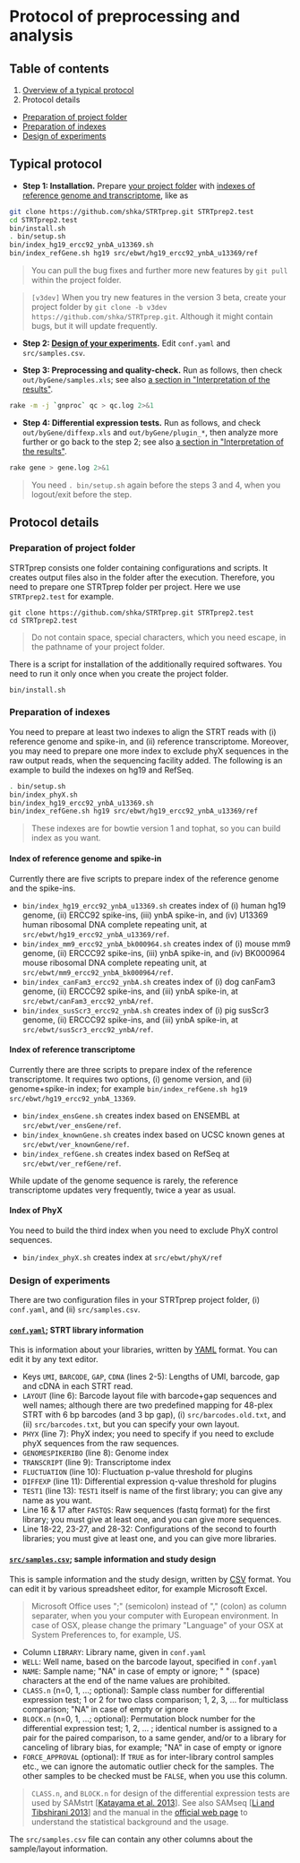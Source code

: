 # Protocol of preprocessing and analysis

## Table of contents

1. [Overview of a typical protocol](#typical-protocol)
2. Protocol details
  - [Preparation of project folder](#preparation-of-project-folder)
  - [Preparation of indexes](#preparation-of-indexes)
  - [Design of experiments](#design-of-experiments)

## Typical protocol

- **Step 1: Installation.** Prepare [your project folder](#preparation-of-project-folder) with [indexes of reference genome and transcriptome](#preparation-of-indexes), like as
```bash
git clone https://github.com/shka/STRTprep.git STRTprep2.test
cd STRTprep2.test
bin/install.sh
. bin/setup.sh
bin/index_hg19_ercc92_ynbA_u13369.sh
bin/index_refGene.sh hg19 src/ebwt/hg19_ercc92_ynbA_u13369/ref
```

> You can pull the bug fixes and further more new features by `git pull` within the project folder.

> `[v3dev]` When you try new features in the version 3 beta, create your project folder by `git clone -b v3dev https://github.com/shka/STRTprep.git`. Although it might contain bugs, but it will update frequently.

- **Step 2: [Design of your experiments](#design-of-experiments).** Edit `conf.yaml` and `src/samples.csv`.

- **Step 3: Preprocessing and quality-check.** Run as follows, then check `out/byGene/samples.xls`; see also [a section in "Interpretation of the results"](result.md#quality-check).
```bash
rake -m -j `gnproc` qc > qc.log 2>&1
```
- **Step 4: Differential expression tests.** Run as follows, and check `out/byGene/diffexp.xls` and `out/byGene/plugin_*`, then analyze more further or go back to the step 2; see also [a section in "Interpretation of the results"](result.md#differential-expression-tests).
```bash
rake gene > gene.log 2>&1
```

> You need `. bin/setup.sh` again before the steps 3 and 4, when you logout/exit before the step.

## Protocol details

### Preparation of project folder

STRTprep consists one folder containing configurations and scripts. It creates output files also in the folder after the execution. Therefore, you need to prepare one STRTprep folder per project. Here we use `STRTprep2.test` for example.

```
git clone https://github.com/shka/STRTprep.git STRTprep2.test
cd STRTprep2.test
```

> Do not contain space, special characters, which you need escape, in the pathname of your project folder.

There is a script for installation of the additionally required softwares. You need to run it only once when you create the project folder.

```
bin/install.sh
```

### Preparation of indexes

You need to prepare at least two indexes to align the STRT reads with (i) reference genome and spike-in, and (ii) reference transcriptome. Moreover, you may need to prepare one more index to exclude phyX sequences in the raw output reads, when the sequencing facility added. The following is an example to build the indexes on hg19 and RefSeq.

```bash
. bin/setup.sh
bin/index_phyX.sh
bin/index_hg19_ercc92_ynbA_u13369.sh
bin/index_refGene.sh hg19 src/ebwt/hg19_ercc92_ynbA_u13369/ref
```

> These indexes are for bowtie version 1 and tophat, so you can build index as you want.

#### Index of reference genome and spike-in

Currently there are five scripts to prepare index of the reference genome and the spike-ins.

- `bin/index_hg19_ercc92_ynbA_u13369.sh` creates index of (i) human hg19 genome, (ii) ERCC92 spike-ins, (iii) ynbA spike-in, and (iv) U13369 human ribosomal DNA complete repeating unit, at `src/ebwt/hg19_ercc92_ynbA_u13369/ref`.
- `bin/index_mm9_ercc92_ynbA_bk000964.sh` creates index of (i) mouse mm9 genome, (ii) ERCCC92 spike-ins, (iii) ynbA spike-in, and (iv) BK000964 mouse ribosomal DNA complete repeating unit, at `src/ebwt/mm9_ercc92_ynbA_bk000964/ref`.
- `bin/index_canFam3_ercc92_ynbA.sh` creates index of (i) dog canFam3 genome, (ii) ERCCC92 spike-ins, and (iii) ynbA spike-in, at `src/ebwt/canFam3_ercc92_ynbA/ref`.
- `bin/index_susScr3_ercc92_ynbA.sh` creates index of (i) pig susScr3 genome, (ii) ERCCC92 spike-ins, and (iii) ynbA spike-in, at `src/ebwt/susScr3_ercc92_ynbA/ref`.

#### Index of reference transcriptome

Currently there are three scripts to prepare index of the reference transcriptome. It requires two options, (i) genome version, and (ii) genome+spike-in index; for example `bin/index_refGene.sh hg19 src/ebwt/hg19_ercc92_ynbA_13369`.

- `bin/index_ensGene.sh` creates index based on ENSEMBL at `src/ebwt/ver_ensGene/ref`.
- `bin/index_knownGene.sh` creates index based on UCSC known genes at `src/ebwt/ver_knownGene/ref`.
- `bin/index_refGene.sh` creates index based on RefSeq at `src/ebwt/ver_refGene/ref`.

While update of the genome sequence is rarely, the reference transcriptome updates very frequently, twice a year as usual.

#### Index of PhyX

You need to build the third index when you need to exclude PhyX control sequences.

- `bin/index_phyX.sh` creates index at `src/ebwt/phyX/ref`

### Design of experiments

There are two configuration files in your STRTprep project folder, (i) `conf.yaml`, and (ii) `src/samples.csv`.

#### [`conf.yaml`](https://github.com/shka/STRTprep/blob/master/conf.yaml); STRT library information

This is information about your libraries, written by [YAML](http://www.yaml.org/start.html) format. You can edit it by any text editor.

- Keys `UMI`, `BARCODE`, `GAP`, `CDNA` (lines 2-5): Lengths of UMI, barcode, gap and cDNA in each STRT read.
- `LAYOUT` (line 6): Barcode layout file with barcode+gap sequences and well names; although there are two predefined mapping for 48-plex STRT with 6 bp barcodes (and 3 bp gap), (i) `src/barcodes.old.txt`, and (ii) `src/barcodes.txt`, but you can specify your own layout.
- `PHYX` (line 7): PhyX index; you need to specify if you need to exclude phyX sequences from the raw sequences.
- `GENOMESPIKERIBO` (line 8): Genome index
- `TRANSCRIPT` (line 9): Transcriptome index
- `FLUCTUATION` (line 10): Fluctuation p-value threshold for plugins
- `DIFFEXP` (line 11): Differential expression q-value threshold for plugins
- `TEST1` (line 13): `TEST1` itself is name of the first library; you can give any name as you want.
- Line 16 & 17 after `FASTQS`: Raw sequences (fastq format) for the first library; you must give at least one, and you can give more sequences.
- Line 18-22, 23-27, and 28-32: Configurations of the second to fourth libraries; you must give at least one, and you can give more libraries.

#### [`src/samples.csv`](https://github.com/shka/STRTprep/blob/master/src/samples.csv); sample information and study design

This is sample information and the study design, written by [CSV](https://tools.ietf.org/html/rfc4180) format. You can edit it by various spreadsheet editor, for example Microsoft Excel.

> Microsoft Office uses ";" (semicolon) instead of "," (colon) as column separater, when you your computer with European environment. In case of OSX, please change the primary "Language" of your OSX at System Preferences to, for example, US.

- Column `LIBRARY`: Library name, given in `conf.yaml`
- `WELL`: Well name, based on the barcode layout, specified in `conf.yaml`
- `NAME`: Sample name; "NA" in case of empty or ignore; " " (space) characters at the end of the name values are prohibited.
- `CLASS.n` (n=0, 1, ...; optional): Sample class number for differential expression test; 1 or 2 for two class comparison; 1, 2, 3, … for multiclass comparison; "NA" in case of empty or ignore
- `BLOCK.n` (n=0, 1, ...; optional): Permutation block number for the differential expression test; 1, 2, … ; identical number is assigned to a pair for the paired comparison, to a same gender, and/or to a library for canceling of library bias, for example; "NA" in case of empty or ignore
- `FORCE_APPROVAL` (optional): If `TRUE` as for inter-library control samples etc., we can ignore the automatic outlier check for the samples. The other samples to be checked must be `FALSE`, when you use this column.

> `CLASS.n`, and `BLOCK.n` for design of the differential expression tests are used by SAMstrt [[Katayama et al. 2013](http://www.ncbi.nlm.nih.gov/pubmed/?term=23995393)]. See also SAMseq [[Li and Tibshirani 2013](http://www.ncbi.nlm.nih.gov/pubmed?term=22127579)] and the manual in the [official web page](http://statweb.stanford.edu/~tibs/SAM/) to understand the statistical background and the usage.

The `src/samples.csv` file can contain any other columns about the sample/layout information.
